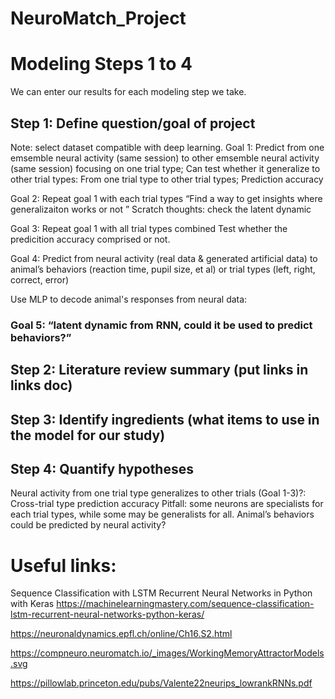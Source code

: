 # NeuroMatch_Project
# Modeling Steps 1 to 4

We can enter our results for each modeling step we take.

## Step 1: Define question/goal of project
Note: select dataset compatible with deep learning.
 Goal 1: Predict from one emsemble neural activity (same session) to other emsemble neural activity (same session) focusing on one trial type;
Can test whether it generalize to other trial types: From one trial type to other trial types; 
Prediction accuracy

 Goal 2: Repeat goal 1 with each trial types
“Find a way to get insights where generalizaiton works or not ”
Scratch thoughts: check the latent dynamic


 Goal 3: Repeat goal 1 with all trial types combined
Test whether the predicition accuracy comprised or not.

 Goal 4: Predict from neural activity (real data & generated artificial data) to animal’s behaviors (reaction time, pupil size, et al) or trial types (left, right, correct, error)

Use MLP to decode animal's responses from neural data: 



### Goal 5: “latent dynamic from RNN, could it be used to predict behaviors?”

## Step 2: Literature review summary (put links in links doc)


## Step 3: Identify ingredients (what items to use in the model for our study)


## Step 4: Quantify hypotheses

Neural activity from one trial type generalizes to other trials (Goal 1-3)?: 
Cross-trial type prediction accuracy
Pitfall: some neurons are specialists for each trial types, while some may be generalists for all. 
Animal’s behaviors could be predicted by neural activity?


# Useful links:
Sequence Classification with LSTM Recurrent Neural Networks in Python with Keras
https://machinelearningmastery.com/sequence-classification-lstm-recurrent-neural-networks-python-keras/

https://neuronaldynamics.epfl.ch/online/Ch16.S2.html

https://compneuro.neuromatch.io/_images/WorkingMemoryAttractorModels.svg

https://pillowlab.princeton.edu/pubs/Valente22neurips_lowrankRNNs.pdf
